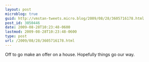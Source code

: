 ```yaml
---
layout: post
microblog: true
guid: http://vmstan-tweets.micro.blog/2009/08/28/3605716178.html
post_id: 3050446
date: 2009-08-28T10:23:48-0600
lastmod: 2009-08-28T10:23:48-0600
type: post
url: /2009/08/28/3605716178.html
---
```

Off to go make an offer on a house. Hopefully things go our way.
